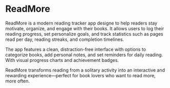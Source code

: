 # ReadMore

ReadMore is a modern reading tracker app designe to help readers stay motivate, organize, and engage with their books. It allows users to log their reading progress, set personalize goals, and track statistics such as pages read per day, reading streaks, and completion timelines. 

The app features a clean, distraction-free interface with options to categorize books, add personal notes, and set reminders for daily reading. With visual progress charts and achievement badges.

ReadMore transforms reading from a solitary activity into an interactive and rewarding experience—perfect for book lovers who want to read more, more often.
